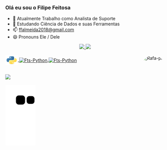 ### Olá eu sou o Filipe Feitosa

- 🔭 Atualmente Trabalho como Analista de Suporte
- 🌱 Estudando Ciência de Dados e suas Ferramentas
- 📫 ffalmeida2018@gmail.com
- 😄 Pronouns Ele / Dele


<div align="center">
  <a href="https://github.com/feitosads22">
  <img height="180em" src="https://github-readme-stats.vercel.app/api?username=feitosads22&show_icons=true&theme=ocean&include_all_commits=true&count_private=true"/>
  <img height="180em" src="https://github-readme-stats.vercel.app/api/top-langs/?username=feitosads22&layout=compact&langs_count=7&theme=ocean"/>
</div>
  <div style="display: inline_block"><br>
  

  <img align="center" alt="Fts-Python" height="30" width="40" src="https://raw.githubusercontent.com/devicons/devicon/master/icons/python/python-original.svg">
  <img align="center" alt="Fts-Python" height="30" width="40" src="https://cdn.jsdelivr.net/gh/devicons/devicon/icons/oracle/oracle-original.svg" >                      <img  align="center" alt="Fts-Python" height="30" width="40" src="https://cdn.jsdelivr.net/gh/devicons/devicon/icons/pandas/pandas-original-wordmark.svg" />
    <img align="right" alt="Rafa-pic" height="150" style="border-radius:50px;" src="https://media.discordapp.net/attachments/639956127056134178/890373478988013628/Publicacoes_Instagram_1_1.png?width=676&height=676">
</div>
  
  ##
  
  <div>
  
   <a href="https://www.linkedin.com/in/filipe-feitosa-45875016a" target="_blank"><img src="https://img.shields.io/badge/-LinkedIn-%230077B5?style=for-the-badge&logo=linkedin&logoColor=white" target="_blank"></a> 
 
  ![Snake animation](https://github.com/rafaballerini/rafaballerini/blob/output/github-contribution-grid-snake.svg)
 
</div>
